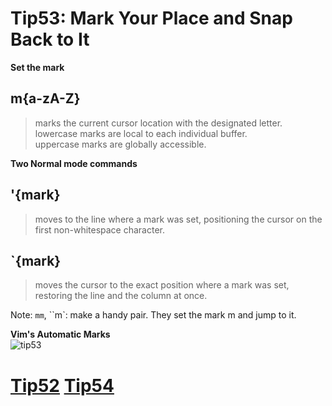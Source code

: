 # Tip53: Mark Your Place and Snap Back to It  
  
**Set the mark**  
## m{a-zA-Z}  
>marks the current cursor location with the designated letter.  
>lowercase marks are local to each individual buffer.  
>uppercase marks are globally accessible.  
  
**Two Normal mode commands**  
## '{mark}  
>moves to the line where a mark was set, positioning the cursor on the first non-whitespace character.  
  
## `{mark}  
>moves the cursor to the exact position where a mark was set, restoring the line and the column at once.  
  
Note: `mm`, ``m`: make a handy pair. They set the mark m and jump to it.  
  
**Vim's Automatic Marks**  
![tip53](images/tip53.png)  
      
# [Tip52](tip52.md) [Tip54](tip54.md)

